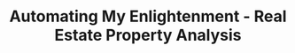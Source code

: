 <h1 align="center">
  <br>
  Automating My Enlightenment - Real Estate Property Analysis
  <br>
</h1>
